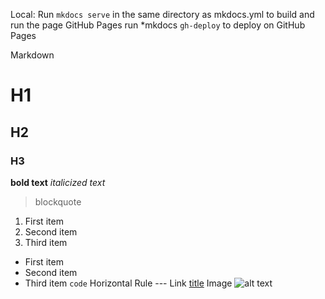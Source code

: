 Local:
    Run `mkdocs serve` in the same directory as mkdocs.yml to build and run the page
GitHub Pages
    run *mkdocs `gh-deploy` to deploy on GitHub Pages


Markdown
# H1
## H2
### H3
**bold text**
*italicized text*
> blockquote
1. First item
2. Second item
3. Third item
- First item
- Second item
- Third item
`code`
Horizontal Rule	---
Link	[title](https://www.example.com)
Image	![alt text](image.jpg)